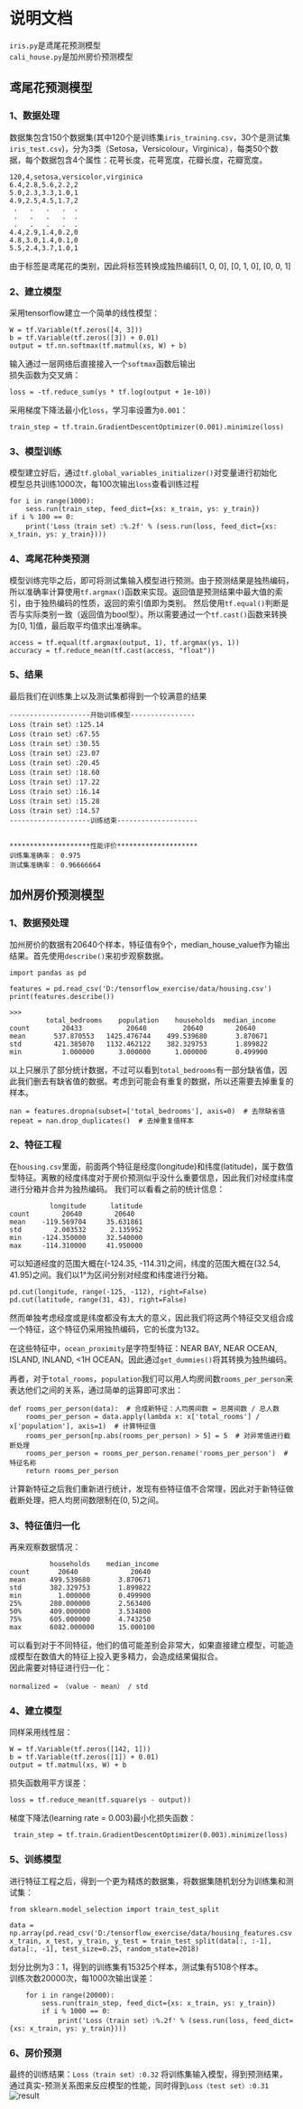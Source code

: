 # 说明文档
`iris.py`是鸢尾花预测模型  
`cali_house.py`是加州房价预测模型  

## 鸢尾花预测模型
### 1、数据处理
数据集包含150个数据集(其中120个是训练集`iris_training.csv`，30个是测试集`iris_test.csv`)，分为3类（Setosa，Versicolour，Virginica），每类50个数据，每个数据包含4个属性：花萼长度，花萼宽度，花瓣长度，花瓣宽度。

    120,4,setosa,versicolor,virginica  
    6.4,2.8,5.6,2.2,2  
    5.0,2.3,3.3,1.0,1  
    4.9,2.5,4.5,1.7,2  
     .   .   .   .  . 
     .   .   .   .  . 
     .   .   .   .  . 
    4.4,2.9,1.4,0.2,0
    4.8,3.0,1.4,0.1,0
    5.5,2.4,3.7,1.0,1
    
由于标签是鸢尾花的类别，因此将标签转换成独热编码[1, 0, 0], [0, 1, 0], [0, 0, 1]  

### 2、建立模型
采用tensorflow建立一个简单的线性模型：

    W = tf.Variable(tf.zeros([4, 3]))
    b = tf.Variable(tf.zeros([3]) + 0.01)
    output = tf.nn.softmax(tf.matmul(xs, W) + b)
    
输入通过一层网络后直接接入一个`softmax`函数后输出  
损失函数为交叉熵：

    loss = -tf.reduce_sum(ys * tf.log(output + 1e-10))
    
采用梯度下降法最小化`loss`，学习率设置为`0.001`：

    train_step = tf.train.GradientDescentOptimizer(0.001).minimize(loss)
    
### 3、模型训练
模型建立好后，通过`tf.global_variables_initializer()`对变量进行初始化  
模型总共训练1000次，每100次输出`loss`查看训练过程

    for i in range(1000):
        sess.run(train_step, feed_dict={xs: x_train, ys: y_train})
    if i % 100 == 0:
        print('Loss（train set）:%.2f' % (sess.run(loss, feed_dict={xs: x_train, ys: y_train})))
        

        
### 4、鸢尾花种类预测
模型训练完毕之后，即可将测试集输入模型进行预测。由于预测结果是独热编码，所以准确率计算使用`tf.argmax()`函数来实现。返回值是预测结果中最大值的索引，由于独热编码的性质，返回的索引值即为类别。
然后使用`tf.equal()`判断是否与实际类别一致（返回值为bool型）。所以需要通过一个`tf.cast()`函数来转换为[0, 1]值，最后取平均值求出准确率。

    access = tf.equal(tf.argmax(output, 1), tf.argmax(ys, 1))
    accuracy = tf.reduce_mean(tf.cast(access, "float"))
    
### 5、结果
最后我们在训练集上以及测试集都得到一个较满意的结果

    --------------------开始训练模型----------------
    Loss（train set）:125.14
    Loss（train set）:67.55
    Loss（train set）:30.55
    Loss（train set）:23.07
    Loss（train set）:20.45
    Loss（train set）:18.60
    Loss（train set）:17.22
    Loss（train set）:16.14
    Loss（train set）:15.28
    Loss（train set）:14.57
    --------------------训练结束--------------------
    
    
    ********************性能评价********************
    训练集准确率： 0.975
    测试集准确率： 0.96666664


## 加州房价预测模型
### 1、数据预处理
加州房价的数据有20640个样本，特征值有9个，median_house_value作为输出结果。首先使用`describe()`来初步观察数据。

    import pandas as pd

    features = pd.read_csv('D:/tensorflow_exercise/data/housing.csv')
    print(features.describe())

    >>>
             total_bedrooms    population    households  median_income  
    count        20433           20640         20640        20640  
    mean       537.870553   1425.476744    499.539680       3.870671   
    std        421.385070   1132.462122    382.329753       1.899822   
    min          1.000000      3.000000      1.000000       0.499900   
    
以上只展示了部分统计数据，不过可以看到`total_bedrooms`有一部分缺省值，因此我们删去有缺省值的数据。考虑到可能会有重复的数据，所以还需要去掉重复的样本。

    nan = features.dropna(subset=['total_bedrooms'], axis=0)  # 去除缺省值
    repeat = nan.drop_duplicates()  # 去掉重复值样本

### 2、特征工程
在`housing.csv`里面，前面两个特征是经度(longitude)和纬度(latitude)，属于数值型特征。离散的经度纬度对于房价预测似乎没什么重要信息，因此我们对经度纬度进行分箱并合并为独热编码。
我们可以看看之前的统计信息：

              longitude      latitude  
    count        20640        20640 
    mean    -119.569704     35.631861
    std        2.003532      2.135952
    min     -124.350000     32.540000
    max     -114.310000     41.950000  
    
可以知道经度的范围大概在(-124.35, -114.31)之间，纬度的范围大概在(32.54, 41.95)之间。我们以1°为区间分别对经度和纬度进行分箱。
    
    pd.cut(longitude, range(-125, -112), right=False)
    pd.cut(latitude, range(31, 43), right=False)
然而单独考虑经度或是纬度都没有太大的意义，因此我们将这两个特征交叉组合成一个特征，这个特征仍采用独热编码，它的长度为132。

在这些特征中，`ocean_proximity`是字符型特征：NEAR BAY, NEAR OCEAN, ISLAND, INLAND, <1H OCEAN。因此通过`get_dummies()`将其转换为独热编码。

再者，对于`total_rooms`，`population`我们可以用人均房间数`rooms_per_person`来表达他们之间的关系，通过简单的运算即可求出：

    def rooms_per_person(data):  # 合成新特征：人均房间数 = 总房间数 / 总人数
        rooms_per_person = data.apply(lambda x: x['total_rooms'] / x['population'], axis=1)  # 计算特征值
        rooms_per_person[np.abs(rooms_per_person) > 5] = 5  # 对异常值进行截断处理
        rooms_per_person = rooms_per_person.rename('rooms_per_person')  # 特征名称
        return rooms_per_person

计算新特征之后我们重新进行统计，发现有些特征值不合常理，因此对于新特征做截断处理，把人均房间数限制在(0, 5)之间。


### 3、特征值归一化
再来观察数据情况：

              households    median_income  
    count       20640             20640 
    mean      499.539680       3.870671   
    std       382.329753       1.899822   
    min         1.000000       0.499900   
    25%       280.000000       2.563400   
    50%       409.000000       3.534800   
    75%       605.000000       4.743250   
    max       6082.000000      15.000100 
    
可以看到对于不同特征，他们的值可能差别会非常大，如果直接建立模型，可能造成模型在数值大的特征上投入更多精力，会造成结果偏拟合。  
因此需要对特征进行归一化：

    normalized = （value - mean） / std
    
### 4、建立模型
同样采用线性层：

    W = tf.Variable(tf.zeros([142, 1]))
    b = tf.Variable(tf.zeros([1]) + 0.01)
    output = tf.matmul(xs, W) + b
    
损失函数用平方误差：

    loss = tf.reduce_mean(tf.square(ys - output))
   
梯度下降法(learning rate = 0.003)最小化损失函数：

     train_step = tf.train.GradientDescentOptimizer(0.003).minimize(loss)
     
### 5、训练模型
进行特征工程之后，得到一个更为精炼的数据集，将数据集随机划分为训练集和测试集：

    from sklearn.model_selection import train_test_split
    
    data = np.array(pd.read_csv('D:/tensorflow_exercise/data/housing_features.csv'))
    x_train, x_test, y_train, y_test = train_test_split(data[:, :-1], data[:, -1], test_size=0.25, random_state=2018)
    
划分比例为3：1，得到的训练集有15325个样本，测试集有5108个样本。  
训练次数20000次，每1000次输出误差：

        for i in range(20000):
            sess.run(train_step, feed_dict={xs: x_train, ys: y_train})
            if i % 1000 == 0:
                print('Loss（train set）:%.2f' % (sess.run(loss, feed_dict={xs: x_train, ys: y_train})))

### 6、房价预测
最终的训练结果：`Loss（train set）:0.32`
将训练集输入模型，得到预测结果，通过真实-预测关系图来反应模型的性能，同时得到`Loss（test set）:0.31`
![result](house_value_prediction.PNG)
